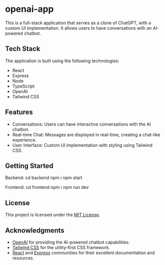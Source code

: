 # openai-app

This is a full-stack application that serves as a clone of ChatGPT, with a custom UI implementation. It allows users to have conversations with an AI-powered chatbot.

## Tech Stack

The application is built using the following technologies:

- React
- Express
- Node
- TypeScript
- OpenAI
- Tailwind CSS

## Features

- Conversations: Users can have interactive conversations with the AI chatbot.
- Real-time Chat: Messages are displayed in real-time, creating a chat-like experience.
- User Interface: Custom UI implementation with styling using Tailwind CSS.

## Getting Started

Backend:
cd backend
npm i
npm start

Frontend:
cd frontend
npm i
npm run dev



## License

This project is licensed under the [MIT License](LICENSE).

## Acknowledgments

- [OpenAI](https://openai.com/) for providing the AI-powered chatbot capabilities.
- [Tailwind CSS](https://tailwindcss.com/) for the utility-first CSS framework.
- [React](https://reactjs.org/) and [Express](https://expressjs.com/) communities for their excellent documentation and resources.
